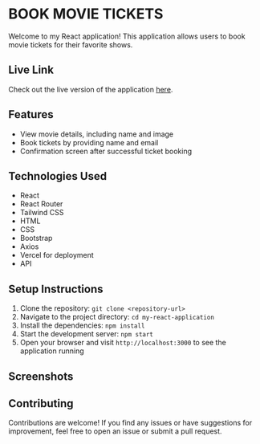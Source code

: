 # BOOK MOVIE TICKETS

Welcome to my React application! This application allows users to book movie tickets for their favorite shows.

## Live Link

Check out the live version of the application [here](https://quadb-yogeshsm.vercel.app/).

## Features

- View movie details, including name and image
- Book tickets by providing name and email
- Confirmation screen after successful ticket booking

## Technologies Used

- React
- React Router
- Tailwind CSS
- HTML
- CSS
- Bootstrap
- Axios
- Vercel for deployment
- API

## Setup Instructions

1. Clone the repository: `git clone <repository-url>`
2. Navigate to the project directory: `cd my-react-application`
3. Install the dependencies: `npm install`
4. Start the development server: `npm start`
5. Open your browser and visit `http://localhost:3000` to see the application running

## Screenshots



## Contributing

Contributions are welcome! If you find any issues or have suggestions for improvement, feel free to open an issue or submit a pull request.
